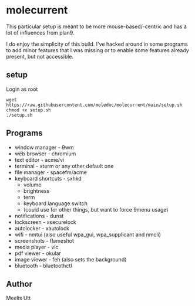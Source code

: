 
# molecurrent

This particular setup is meant to be more mouse-based/-centric and has a lot of influences from plan9.

I do enjoy the simplicity of this build.
I've hacked around in some programs to add minor features that I was missing or to enable some features already present, but not accessible.

## setup 

Login as root

```{.sh}
wget https://raw.githubusercontent.com/moledoc/molecurrent/main/setup.sh
chmod +x setup.sh
./setup.sh
```

## Programs

* window manager - 9wm
* web browser - chromium
* text editor - acme/vi
* terminal - xterm or any other default one
* file manager - spacefm/acme
* keyboard shortcuts - sxhkd
	* volume
	* brightness
	* term
	* keyboard language switch
	* (could use for other things, but want to force 9menu usage)
* notifications - dunst
* lockscreen - xsecurelock
* autolocker - xautolock
* wifi - nmtui (also useful wpa_gui, wpa_supplicant and nmcli)
* screenshots - flameshot
* media player - vlc
* pdf viewer - okular
* image viewer - feh (also sets the background)
* bluetooth - bluetoothctl

## Author

Meelis Utt
